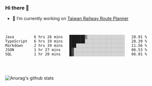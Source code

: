 ### Hi there 👋

- 🔭 I’m currently working on [Taiwan Railway Route Planner](https://github.com/Taiwan-Railway-Route-Planner)

<br/>

<!--START_SECTION:waka-->
```text
Java         6 hrs 26 mins   ███████▒░░░░░░░░░░░░░░░░░   28.91 % 
TypeScript   6 hrs 19 mins   ███████░░░░░░░░░░░░░░░░░░   28.39 % 
Markdown     2 hrs 34 mins   ███░░░░░░░░░░░░░░░░░░░░░░   11.56 % 
JSON         1 hr 27 mins    █▓░░░░░░░░░░░░░░░░░░░░░░░   06.53 % 
SQL          1 hr 20 mins    █▓░░░░░░░░░░░░░░░░░░░░░░░   06.01 % 
```
<!--END_SECTION:waka-->

<br/>
<br/>

![Anurag's github stats](https://github-readme-stats.vercel.app/api?username=DepickereSven&show_icons=true&theme=tokyonight)



<!--
**DepickereSven/DepickereSven** is a ✨ _special_ ✨ repository because its `README.md` (this file) appears on your GitHub profile.

Here are some ideas to get you started:

- 🔭 I’m currently working on ...
- 🌱 I’m currently learning ...
- 👯 I’m looking to collaborate on ...
- 🤔 I’m looking for help with ...
- 💬 Ask me about ...
- 📫 How to reach me: ...
- 😄 Pronouns: ...
- ⚡ Fun fact: ...
-->
